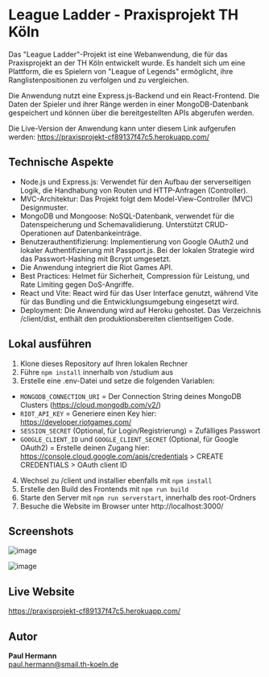 # League Ladder - Praxisprojekt TH Köln

Das "League Ladder"-Projekt ist eine Webanwendung, die für das Praxisprojekt an der TH Köln entwickelt wurde. Es handelt sich um eine Plattform, die es Spielern von "League of Legends" ermöglicht, ihre Ranglistenpositionen zu verfolgen und zu vergleichen.

Die Anwendung nutzt eine Express.js-Backend und ein React-Frontend. Die Daten der Spieler und ihrer Ränge werden in einer MongoDB-Datenbank gespeichert und können über die bereitgestellten APIs abgerufen werden.

Die Live-Version der Anwendung kann unter diesem Link aufgerufen werden: https://praxisprojekt-cf89137f47c5.herokuapp.com/

## Technische Aspekte
- Node.js und Express.js: Verwendet für den Aufbau der serverseitigen Logik, die Handhabung von Routen und HTTP-Anfragen (Controller).
- MVC-Architektur: Das Projekt folgt dem Model-View-Controller (MVC) Designmuster.
- MongoDB und Mongoose: NoSQL-Datenbank, verwendet für die Datenspeicherung und Schemavalidierung. Unterstützt CRUD-Operationen auf Datenbankeinträge.
- Benutzerauthentifizierung: Implementierung von Google OAuth2 und lokaler Authentifizierung mit Passport.js. Bei der lokalen Strategie wird das Passwort-Hashing mit Bcrypt umgesetzt.
- Die Anwendung integriert die Riot Games API.
- Best Practices: Helmet für Sicherheit, Compression für Leistung, und Rate Limiting gegen DoS-Angriffe.
- React und Vite: React wird für das User Interface genutzt, während Vite für das Bundling und die Entwicklungsumgebung eingesetzt wird.
- Deployment: Die Anwendung wird auf Heroku gehostet. Das Verzeichnis /client/dist, enthält den produktionsbereiten clientseitigen Code. 

## Lokal ausführen
1. Klone dieses Repository auf Ihren lokalen Rechner
2. Führe `npm install` innerhalb von /studium aus
3. Erstelle eine .env-Datei und setze die folgenden Variablen:
  - `MONGODB_CONNECTION_URI` = Der Connection String deines MongoDB Clusters (https://cloud.mongodb.com/v2/)
  - `RIOT_API_KEY` = Generiere einen Key hier: https://developer.riotgames.com/
  - `SESSION_SECRET` (Optional, für Login/Registrierung) = Zufälliges Passwort
  - `GOOGLE_CLIENT_ID` und `GOOGLE_CLIENT_SECRET` (Optional, für Google OAuth2) = Erstelle deinen Zugang hier: https://console.cloud.google.com/apis/credentials > CREATE CREDENTIALS > OAuth client ID
4. Wechsel zu /client und installier ebenfalls mit `npm install`
5. Erstelle den Build des Frontends mit `npm run build`
6. Starte den Server mit `npm run serverstart`, innerhalb des root-Ordners
7. Besuche die Website im Browser unter http://localhost:3000/

## Screenshots
![image](https://github.com/Dallair220/studium/assets/93786532/748f6bdc-cc1d-41f1-8485-0c8860bc0cfe)

![image](https://github.com/Dallair220/studium/assets/93786532/b0d3eac4-c4ce-42ce-835f-d69fa4037092)

## Live Website
https://praxisprojekt-cf89137f47c5.herokuapp.com/

## Autor
**Paul Hermann**  
paul.hermann@smail.th-koeln.de
